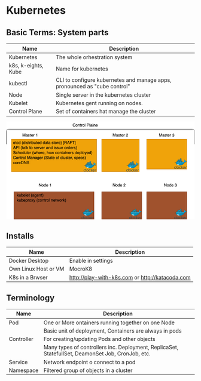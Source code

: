 # Kubernetes

## Basic Terms: System parts


| Name                | Description                                                               |
|---------------------|---------------------------------------------------------------------------|
| Kubernetes          | The whole orhestration system                                             |
| k8s, k-eights, Kube | Name for kubernetes                                                       |
| kubectl             | CLI to configure kubernetes and manage apps, pronounced as "cube control" |
| Node                | Single server in the kubernetes cluster                                   |
| Kubelet             | Kubernetes gent running on nodes.                                         |
| Control Plane       | Set of containers hat manage the cluster                                  |


![Overview](Overview.drawio.png)

## Installs

| Name                 | Description                                     |
|----------------------|-------------------------------------------------|
| Docker Desktop       | Enable in settings                              |
| Own Linux Host or VM | MocroK8                                         |
| K8s in a Brwser      | http://play-with-k8s.com or http://katacoda.com |

## Terminology

| Name       | Description                                                                                       |
|------------|---------------------------------------------------------------------------------------------------|
| Pod        | One or More ontainers running together on one Node                                                |
|            | Basic unit of deployment, Containers are always in pods                                           |
| Controller | For creating/updating Pods and other objects                                                      |
|            | Many types of controllers inc. Deployment, ReplicaSet, StatefullSet, DeamonSet Job, CronJob, etc. |
| Service    | Network endpoint o connect to a pod                                                               |
| Namespace  | Filtered group of objects in a cluster                                                            |